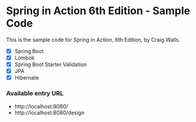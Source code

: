# Spring in Action 6th Edition - Sample Code

This is the sample code for Spring in Action, 6th Edition, by Craig Walls.

- [x] Spring Boot
- [X] Lombok
- [X] Spring Boot Starter Validation
- [x] JPA
- [x] Hibernate

### Available entry URL
- http://localhost:8080/
- http://localhost:8080/design